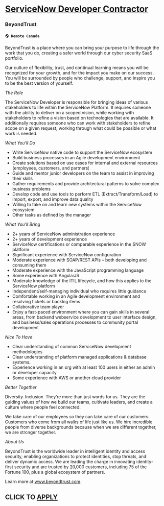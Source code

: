 # [ServiceNow Developer Contractor ](https://www.remotewlb.com/apply/servicenow-developer-contractor)  
### BeyondTrust  
#### `🌎 Remote Canada `  

BeyondTrust is a place where you can bring your purpose to life through the work that you do, creating a safer world through our cyber security SaaS portfolio.

Our culture of flexibility, trust, and continual learning means you will be recognized for your growth, and for the impact you make on our success. You will be surrounded by people who challenge, support, and inspire you to be the best version of yourself.

_The Role_

The ServiceNow Developer is responsible for bringing ideas of various stakeholders to life within the ServiceNow Platform. It requires someone with the ability to deliver on a scoped vision, while working with stakeholders to refine a vision based on technologies that are available. It additionally requires someone who can work with stakeholders to refine scope on a given request, working through what could be possible or what work is needed.

_What You’ll Do_

  * Write ServiceNow native code to support the ServiceNow ecosystem
  * Build business processes in an Agile development environment
  * Create solutions based on use cases for internal and external resources (employees, customers, and partners)
  * Guide and mentor junior developers on the team to assist in improving their skills
  * Gather requirements and provide architectural patterns to solve complex business problems
  * Develop code and use tools to perform ETL (Extract/Transform/Load) to import, export, and improve data quality
  * Willing to take on and learn new systems within the ServiceNow ecosystem
  * Other tasks as defined by the manager

_What You’ll Bring_

  * 2+ years of ServiceNow administration experience
  * 2+ years of development experience
  * ServiceNow certifications or comparable experience in the SNOW platform
  * Significant experience with ServiceNow configuration
  * Moderate experience with SOAP/REST APIs – both developing and consuming them
  * Moderate experience with the JavaScript programming language
  * Some experience with AngularJS
  * Moderate knowledge of the ITIL lifecycle, and how this applies to the ServiceNow platform
  * Independent/self-managing individual who requires little guidance
  * Comfortable working in an Agile development environment and resolving tickets or backlog items
  * Collaborative team player
  * Enjoy a fast-paced environment where you can gain skills in several areas, from backend webservice development to user interface design, and business/sales operations processes to community portal development

_Nice To Have_

  * Clear understanding of common ServiceNow development methodologies
  * Clear understanding of platform managed applications & database systems.
  * Experience working in an org with at least 100 users in either an admin or developer capacity
  * Some experience with AWS or another cloud provider

_Better Together_

Diversity. Inclusion. They’re more than just words for us. They are the guiding values of how we build our teams, cultivate leaders, and create a culture where people feel connected.

We take care of our employees so they can take care of our customers. Customers who come from all walks of life just like us. We hire incredible people from diverse backgrounds because when we are different together, we are stronger together.

_About Us_

BeyondTrust is the worldwide leader in intelligent identity and access security, enabling organizations to protect identities, stop threats, and deliver dynamic access. We are leading the charge in innovating identity-first security and are trusted by 20,000 customers, including 75 of the Fortune 100, plus a global ecosystem of partners.

Learn more at www.beyondtrust.com.

  
## CLICK TO [APPLY](https://www.remotewlb.com/apply/servicenow-developer-contractor)

